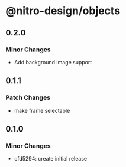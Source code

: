 # @nitro-design/objects

## 0.2.0

### Minor Changes

- Add background image support

## 0.1.1

### Patch Changes

- make frame selectable

## 0.1.0

### Minor Changes

- cfd5294: create initial release
